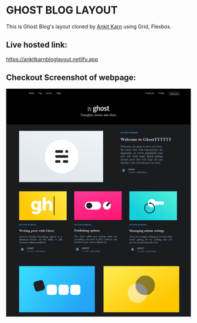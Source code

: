 # GHOST BLOG LAYOUT

This is Ghost Blog's layout cloned by [Ankit Karn](https://github.com/ankitkarnak) using Grid, Flexbox.

## Live hosted link:

https://ankitkarnbloglayout.netlify.app

## Checkout Screenshot of webpage:

![Screenshot of layout](blog-layout.png)
